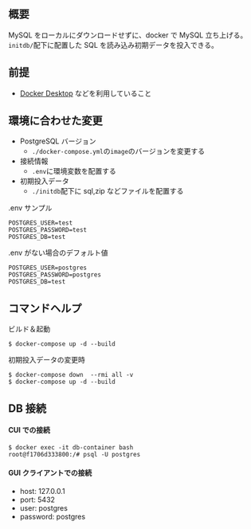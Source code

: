 ## 概要

MySQL をローカルにダウンロードせずに、docker で MySQL 立ち上げる。
`initdb/`配下に配置した SQL を読み込み初期データを投入できる。

## 前提

- [Docker Desktop](https://docs.docker.com/docker-for-mac/install/) などを利用していること

## 環境に合わせた変更

- PostgreSQL バージョン
  - `./docker-compose.yml`の`image`のバージョンを変更する
- 接続情報
  - `.env`に環境変数を配置する
- 初期投入データ
  - `./initdb`配下に sql,zip などファイルを配置する

.env サンプル

```
POSTGRES_USER=test
POSTGRES_PASSWORD=test
POSTGRES_DB=test
```

.env がない場合のデフォルト値

```
POSTGRES_USER=postgres
POSTGRES_PASSWORD=postgres
POSTGRES_DB=test
```

## コマンドヘルプ

ビルド＆起動

```
$ docker-compose up -d --build
```

初期投入データの変更時

```
$ docker-compose down  --rmi all -v
$ docker-compose up -d --build
```

## DB 接続

#### CUI での接続

```
$ docker exec -it db-container bash
root@f1706d333800:/# psql -U postgres
```

#### GUI クライアントでの接続

- host: 127.0.0.1
- port: 5432
- user: postgres
- password: postgres
